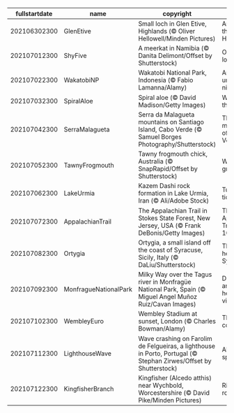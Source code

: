 |fullstartdate|name|copyright|title|image|
|--|--|--|--|--|
202106302300|GlenEtive|Small loch in Glen Etive, Highlands (© Oliver Hellowell/Minden Pictures)|An island in the Highlands|![](/en-GB/2021/07/202106302300GlenEtive.jpg)|
202107012300|ShyFive|A meerkat in Namibia (© Danita Delimont/Offset by Shutterstock)|On the lookout|![](/en-GB/2021/07/202107012300ShyFive.jpg)|
202107022300|WakatobiNP|Wakatobi National Park, Indonesia (© Fabio Lamanna/Alamy)|An underwater nirvana|![](/en-GB/2021/07/202107022300WakatobiNP.jpg)|
202107032300|SpiralAloe|Spiral aloe (© David Madison/Getty Images)|Why, aloe there|![](/en-GB/2021/07/202107032300SpiralAloe.jpg)|
202107042300|SerraMalagueta|Serra da Malagueta mountains on Santiago Island, Cabo Verde (© Samuel Borges Photography/Shutterstock)|The green mountains of Cabo Verde|![](/en-GB/2021/07/202107042300SerraMalagueta.jpg)|
202107052300|TawnyFrogmouth|Tawny frogmouth chick, Australia (© SnapRapid/Offset by Shutterstock)|Why so grumpy?|![](/en-GB/2021/07/202107052300TawnyFrogmouth.jpg)|
202107062300|LakeUrmia|Kazem Dashi rock formation in Lake Urmia, Iran (© Ali/Adobe Stock)|Turning the tide|![](/en-GB/2021/07/202107062300LakeUrmia.jpg)|
202107072300|AppalachianTrail|The Appalachian Trail in Stokes State Forest, New Jersey, USA  (© Frank DeBonis/Getty Images)|The Appalachian Trail turns 100|![](/en-GB/2021/07/202107072300AppalachianTrail.jpg)|
202107082300|Ortygia|Ortygia, a small island off the coast of Syracuse, Sicily, Italy (© DaLiu/Shutterstock)|The ancient heart of Syracuse|![](/en-GB/2021/07/202107082300Ortygia.jpg)|
202107092300|MonfragueNationalPark|Milky Way over the Tagus river in Monfragüe National Park, Spain (© Miguel Angel Muñoz Ruiz/Cavan Images)|Dark skies and heavenly views|![](/en-GB/2021/07/202107092300MonfragueNationalPark.jpg)|
202107102300|WembleyEuro|Wembley Stadium at sunset, London (© Charles Bowman/Alamy)|The final countdown|![](/en-GB/2021/07/202107102300WembleyEuro.jpg)|
202107112300|LighthouseWave|Wave crashing on Farolim de Felgueiras, a lighthouse in Porto, Portugal (© Stephan Zirwes/Offset by Shutterstock)|Above the spray|![](/en-GB/2021/07/202107112300LighthouseWave.jpg)|
202107122300|KingfisherBranch|Kingfisher (Alcedo atthis) near Wychbold, Worcestershire (© David Pike/Minden Pictures)|Riverside royalty|![](/en-GB/2021/07/202107122300KingfisherBranch.jpg)|
